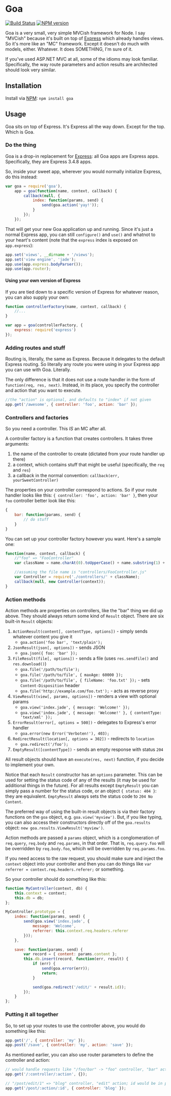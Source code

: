 # Goa

[![Build Status](https://travis-ci.org/tmont/goa.png)](https://travis-ci.org/tmont/goa)
[![NPM version](https://badge.fury.io/js/goa.png)](http://badge.fury.io/js/goa)

Goa is a very small, very simple MVCish framework for Node. I say
"MVCish" because it's built on top of [Express](http://expressjs.com/)
which already handles views. So it's more like an "MC" framework.
Except it doesn't do much with models, either. Whatever. It does
SOMETHING, I'm sure of it.

If you've used ASP.NET MVC at all, some of the idioms may look familiar.
Specifically, the way route parameters and action results are architected
should look very similar.

## Installation
Install via [NPM](https://github.com/isaacs/npm): `npm install goa`

## Usage
Goa sits on top of Express. It's Express all the way down. Except for the top.
Which is Goa.

### Do the thing
Goa is a drop-in replacement for [Express](https://github.com/visionmedia/express):
all Goa apps are Express apps. Specifically, they are Express 3.4.8 apps.

So, inside your sweet app, wherever you would normally initialize Express, do this
instead:

```javascript
var goa = require('goa'),
	app = goa(function(name, context, callback) {
		callback(null, {
			index: function(params, send) {
				send(goa.action('yay!'));
			}
		});
	});
```

That will get your new Goa application up and running. Since it's just a normal
Express app, you can still `configure()` and `use()` and whatnot to your
heart's content (note that the `express` index is exposed on `app.express`):

```javascript
app.set('views', __dirname + '/views');
app.set('view engine', 'jade');
app.use(app.express.bodyParser());
app.use(app.router);
```

#### Using your own version of Express
If you are tied down to a specific version of Express for whatever reason,
you can also supply your own:

```javascript
function controllerFactory(name, context, callback) {
	//...
}

var app = goa(controllerFactory, {
	express: require('express')
});
```

### Adding routes and stuff
Routing is, literally, the same as Express. Because it delegates to the
default Express routing. So literally any route you were using in your
Express app you can use with Goa. Literally.

The only difference is that it does not use a route handler in the form
of `function(req, res, next)`. Instead, in its place, you specify the
controller and action that you want to execute.

```javascript
//the "action" is optional, and defaults to "index" if not given
app.get('/awesome', { controller: 'foo', action: 'bar' });
```

### Controllers and factories
So you need a controller. This *IS* an MC after all.

A controller factory is a function that creates controllers. It
takes three arguments:

1. the name of the controller to create (dictated from your route handler up there)
2. a context, which contains stuff that might be useful (specifically, the `req` and `res`)
3. a callback in the normal convention: `callback(err, yourSweetController)`

The properties on your controller correspond to actions. So if your
route handler looks like this: `{ controller: 'foo', action: 'bar' }`,
then your `foo` controller better look like this:

```javascript
{
	bar: function(params, send) {
		// do stuff
	}
}
```

You can set up your controller factory however you want. Here's a sample one:

```javascript
function(name, context, callback) {
	//"foo" => "FooController"
	var className = name.charAt(0).toUpperCase() + name.substring(1) + 'Controller';

	//assuming the file name is "controllers/FooController.js"
	var Controller = require('./controllers/' + className);
	callback(null, new Controller(context));
}
```

### Action methods
Action methods are properties on controllers, like the "bar" thing we did up
above. They should always return some kind of `Result` object. There are six
built-in `Result` objects:

1. `ActionResult(content[, contentType, options])` - simply sends whatever content you give it
	* `goa.action('foo bar', 'text/plain');`
2. `JsonResult(json[, options])` - sends JSON
	* `goa.json({ foo: 'bar' });`
3. `FileResult(file[, options])` - sends a file (uses `res.sendfile()` and `res.download()`)
	* `goa.file('/path/to/file');`
	* `goa.file('/path/to/file', { maxAge: 60000 });`
	* `goa.file('/path/to/file', { fileName: 'foo.txt' });` - sets `Content-Disposition` header
	* `goa.file('http://example.com/foo.txt');` - acts as reverse proxy
4. `ViewResult(view[, params, options])` - renders a view with optional params
	* `goa.view('index.jade', { message: 'Welcome!' });`
	* `goa.view('index.jade', { message: 'Welcome!' }, { contentType: 'text/xml' });`
5. `ErrorResult(error[, options = 500])` - delegates to Express's error handler
	* `goa.error(new Error('Verboten!'), 403);`
6. `RedirectResult(location[, options = 302])` - redirects to `location`
	* `goa.redirect('/foo');`
7. `EmptyResult([contentType])` - sends an empty response with status `204`

All result objects should have an `execute(res, next)` function, if you decide to
implement your own.

Notice that each `Result` constructor has an `options` parameter. This can
be used for setting the status code of any of the results (it may be used
for additional things in the future). For all results except `EmptyResult`
you can simply pass a number for the status code, or an object `{ status: 404 }`:
they are equivalent. `EmptyResult` always sets the status code to `204 No Content`.

The preferred way of using the built-in result objects is via their factory
functions on the `goa` object, e.g. `goa.view('myview')`. But, if you like
typing, you can also access their constructors directly off of the
`goa.results` object: `new goa.results.ViewResult('myview')`.

Action methods are passed a `params` object, which is a conglomeration of `req.query`,
`req.body` and `req.params`, in that order. That is, `req.query.foo` will be overridden
by `req.body.foo`, whicih will be overridden by `req.params.foo`.

If you need access to the raw request, you should make sure and inject
the `context` object into your controller and then you can do things like
`var referrer = context.req.headers.referer;` or something.

So your controller should do something like this:

```javascript
function MyController(context, db) {
	this.context = context;
	this.db = db;
};

MyController.prototype = {
	index: function(params, send) {
		send(goa.view('index.jade', {
			message: 'Welcome',
			referrer: this.context.req.headers.referer
		}));
	},

	save: function(params, send) {
		var record = { content: params.content };
		this.db.insert(record, function(err, result) {
			if (err) {
				send(goa.error(err));
				return;
			}

			send(goa.redirect('/edit/' + result.id));
		});
	}
};
```

### Putting it all together
So, to set up your routes to use the controller above, you would do something like this:

```javascript
app.get('/', { controller: 'my' });
app.post('/save', { controller: 'my', action: 'save' });
```

As mentioned earlier, you can also use router parameters to define the
controller and action:

```javascript
// would handle requests like "/foo/bar" -> "foo" controller, "bar" action
app.get('/:controller/:action', {});

// "/post/edit/1" => "blog" controller, "edit" action; id would be in params.id
app.get('/post/:action/:id', { controller: 'blog' });
```
